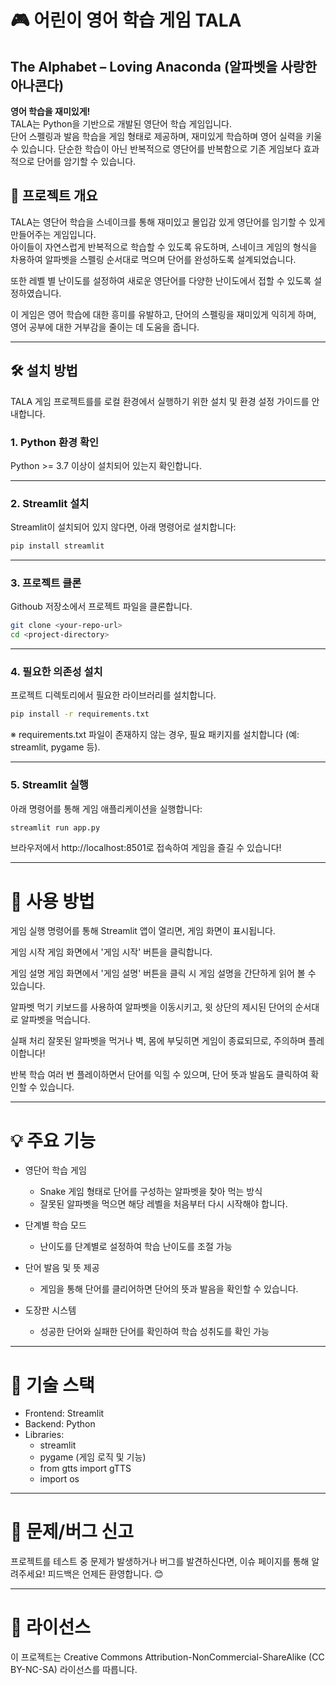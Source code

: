 # 🎮 어린이 영어 학습 게임 TALA  
## The Alphabet – Loving Anaconda (알파벳을 사랑한 아나콘다)

**영어 학습을 재미있게!**  
TALA는 Python을 기반으로 개발된 영단어 학습 게임입니다.  
단어 스펠링과 발음 학습을 게임 형태로 제공하며, 재미있게 학습하며 영어 실력을 키울 수 있습니다.
단순한 학습이 아닌 반복적으로 영단어를 반복함으로 기존 게임보다 효과적으로 단어를 암기할 수 있습니다.

## 📌 프로젝트 개요

TALA는 영단어 학습을 스네이크를 통해 재미있고 몰입감 있게 영단어를 임기할 수 있게 만들어주는 게임입니다.  
아이들이 자연스럽게 반복적으로 학습할 수 있도록 유도하며, 스네이크 게임의 형식을 차용하여 알파벳을 스펠링 순서대로 먹으며 단어를 완성하도록 설계되었습니다.  

또한 레벨 별 난이도를 설정하여 새로운 영단어를 다양한 난이도에서 접할 수 있도록 설정하였습니다.

이 게임은 영어 학습에 대한 흥미를 유발하고, 단어의 스펠링을 재미있게 익히게 하며, 영어 공부에 대한 거부감을 줄이는 데 도움을 줍니다.

---

## 🛠️ 설치 방법  

TALA 게임 프로젝트를를 로컬 환경에서 실행하기 위한 설치 및 환경 설정 가이드를 안내합니다.  

### 1. Python 환경 확인  
Python >= 3.7 이상이 설치되어 있는지 확인합니다. 

---

### 2. Streamlit 설치  
Streamlit이 설치되어 있지 않다면, 아래 명령어로 설치합니다: 
```bash
pip install streamlit
```
---

### 3. 프로젝트 클론
Githoub 저장소에서 프로젝트 파일을 클론합니다.
```bash
git clone <your-repo-url>
cd <project-directory>
```
---

### 4. 필요한 의존성 설치
프로젝트 디렉토리에서 필요한 라이브러리를 설치합니다.
```bash
pip install -r requirements.txt
```
※ requirements.txt 파일이 존재하지 않는 경우, 필요 패키지를 설치합니다 (예: streamlit, pygame 등).

---

### 5. Streamlit 실행
아래 명령어를 통해 게임 애플리케이션을 실행합니다:

```bash
streamlit run app.py
```
브라우저에서 http://localhost:8501로 접속하여 게임을 즐길 수 있습니다!

---

# 🚀 사용 방법
게임 실행
명령어를 통해 Streamlit 앱이 열리면, 게임 화면이 표시됩니다.

게임 시작
게임 화면에서 '게임 시작' 버튼을 클릭합니다.

게임 설명
게임 화면에서 '게임 설명' 버튼을 클릭 시 게임 설명을 간단하게 읽어 볼 수 있습니다.

알파벳 먹기
키보드를 사용하여 알파벳을 이동시키고, 윗 상단의 제시된 단어의 순서대로 알파벳을 먹습니다.

실패 처리
잘못된 알파벳을 먹거나 벽, 몸에 부딪히면 게임이 종료되므로, 주의하며 플레이합니다!

반복 학습
여러 번 플레이하면서 단어를 익힐 수 있으며, 단어 뜻과 발음도 클릭하여 확인할 수 있습니다.

---

# 💡 주요 기능
- 영단어 학습 게임

  - Snake 게임 형태로 단어를 구성하는 알파벳을 찾아 먹는 방식
  - 잘못된 알파벳을 먹으면 해당 레벨을 처음부터 다시 시작해야 합니다.

- 단계별 학습 모드

  - 난이도를 단계별로 설정하여 학습 난이도를 조절 가능
- 단어 발음 및 뜻 제공

  - 게임을 통해 단어를 클리어하면 단어의 뜻과 발음을 확인할 수 있습니다.
 
- 도장판 시스템

  - 성공한 단어와 실패한 단어를 확인하여 학습 성취도를 확인 가능

---
 
# 🔧 기술 스택
- Frontend: Streamlit
- Backend: Python
- Libraries:
  - streamlit
  - pygame (게임 로직 및 기능)
  - from gtts import gTTS
  - import os

---

# 🛑 문제/버그 신고
프로젝트를 테스트 중 문제가 발생하거나 버그를 발견하신다면, 이슈 페이지를 통해 알려주세요!
피드백은 언제든 환영합니다. 😊

---

# 📜 라이선스
이 프로젝트는 Creative Commons Attribution-NonCommercial-ShareAlike (CC BY-NC-SA) 라이선스를 따릅니다.
